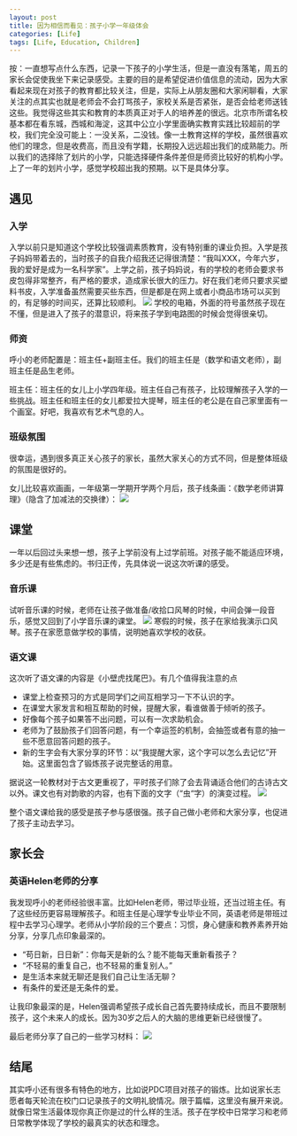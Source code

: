 ```yaml
---
layout: post
title: 因为相信而看见：孩子小学一年级体会
categories: [Life]
tags: [Life, Education, Children]
---
```


按：一直想写点什么东西，记录一下孩子的小学生活，但是一直没有落笔，周五的家长会促使我坐下来记录感受。主要的目的是希望促进价值信息的流动，因为大家看起来现在对孩子的教育都比较关注，但是，实际上从朋友圈和大家闲聊看，大家关注的点其实也就是老师会不会打骂孩子，家校关系是否紧张，是否会给老师送钱这些。我觉得这些其实和教育的本质真正对于人的培养差的很远。北京市所谓名校基本都在看东城，西城和海淀，这其中公立小学里面确实教育实践比较超前的学校，我们完全没可能上：一没关系，二没钱。像一土教育这样的学校，虽然很喜欢他们的理念，但是收费高，而且没有学籍，长期投入远远超出我们的成熟能力。所以我们的选择除了划片的小学，只能选择硬件条件差但是师资比较好的机构小学。上了一年的划片小学，感觉学校超出我的预期。以下是具体分享。

## 遇见
### 入学
入学以前只是知道这个学校比较强调素质教育，没有特别重的课业负担。入学是孩子妈妈带着去的，当时孩子的自我介绍我还记得很清楚：“我叫XXX，今年六岁，我的爱好是成为一名科学家”。上学之前，孩子妈妈说，有的学校的老师会要求书皮包得非常整齐，有严格的要求，造成家长很大的压力。好在我们老师只要求买塑料书皮，入学准备虽然需要买些东西，但是都是在网上或者小商品市场可以买到的，有足够的时间买，还算比较顺利。
![](http://opuclx9sq.bkt.clouddn.com/2018-06-18-011508.png)
学校的电箱，外面的符号虽然孩子现在不懂，但是进入了孩子的潜意识，将来孩子学到电路图的时候会觉得很亲切。


### 师资
呼小的老师配置是：班主任+副班主任。我们的班主任是（数学和语文老师），副班主任是品生老师。

班主任：班主任的女儿上小学四年级。班主任自己有孩子，比较理解孩子入学的一些挑战。班主任和班主任的女儿都爱拉大提琴，班主任的老公是在自己家里面有一个画室。好吧，我喜欢有艺术气息的人。

### 班级氛围
很幸运，遇到很多真正关心孩子的家长，虽然大家关心的方式不同，但是整体班级的氛围是很好的。

女儿比较喜欢画画，一年级第一学期开学两个月后，孩子线条画：《数学老师讲算理》（隐含了加减法的交换律）：
![](http://opuclx9sq.bkt.clouddn.com/2018-06-18-011519.jpg)

## 课堂
一年以后回过头来想一想，孩子上学前没有上过学前班。对孩子能不能适应环境，多少还是有些焦虑的。书归正传，先具体说一说这次听课的感受。

### 音乐课
试听音乐课的时候，老师在让孩子做准备/收拾口风琴的时候，中间会弹一段音乐，感觉又回到了小学音乐课的课堂。
![](http://opuclx9sq.bkt.clouddn.com/2018-06-18-011527.png)
寒假的时候，孩子在家给我演示口风琴。孩子在家愿意做学校的事情，说明她喜欢学校的收获。

### 语文课
这次听了语文课的内容是《小壁虎找尾巴》。有几个值得我注意的点
* 课堂上检查预习的方式是同学们之间互相学习一下不认识的字。
* 在课堂大家发言和相互帮助的时候，提醒大家，看谁做善于倾听的孩子。
* 好像每个孩子如果答不出问题，可以有一次求助机会。
* 老师为了鼓励孩子们回答问题，有一个幸运签的机制，会抽签或者有意的抽一些不愿意回答问题的孩子。
* 新的生字会有大家分享的环节：以“我提醒大家，这个字可以怎么去记忆”开始。这里面包含了锻炼孩子说完整话的用意。

据说这一轮教材对于古文更重视了，平时孩子们除了会去背诵适合他们的古诗古文以外。课文也有对韵歌的内容，也有下面的文字（“虫“字）的演变过程。
![](http://opuclx9sq.bkt.clouddn.com/2018-06-18-011546.jpg)

整个语文课给我的感受是孩子参与感很强。孩子自己做小老师和大家分享，也促进了孩子主动去学习。

## 家长会
### 英语Helen老师的分享
我发现呼小的老师经验很丰富。比如Helen老师，带过毕业班，还当过班主任。有了这些经历更容易理解孩子。和班主任是心理学专业毕业不同，英语老师是带班过程中去学习心理学。老师从小学阶段的三个要点：习惯，身心健康和教养素养开始分享，分享几点印象最深的。

* “苟日新，日日新”：你每天是新的么？能不能每天重新看孩子？
* “不轻易的重复自己，也不轻易的重复别人。”
* 是生活本来就无聊还是我们自己让生活无聊？
* 有条件的爱还是无条件的爱。

让我印象最深的是，Helen强调希望孩子成长自己首先要持续成长，而且不要限制孩子，这个未来人的成长。因为30岁之后人的大脑的思维更新已经很慢了。

最后老师分享了自己的一些学习材料：
![](http://opuclx9sq.bkt.clouddn.com/2018-06-18-011549.jpg)


## 结尾
其实呼小还有很多有特色的地方，比如说PDC项目对孩子的锻炼。比如说家长志愿者每天轮流在校门口记录孩子的文明礼貌情况。限于篇幅，这里没有展开来说。就像日常生活最体现你真正你是过的什么样的生活。孩子在学校中日常学习和老师日常教学体现了学校的最真实的状态和理念。


